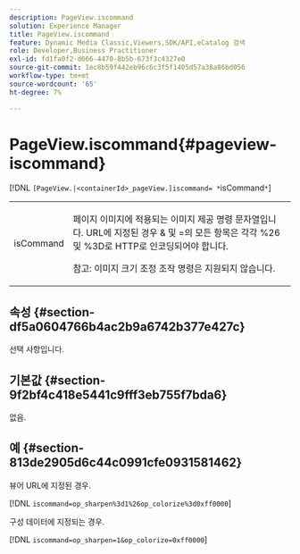 ```yaml
---
description: PageView.iscommand
solution: Experience Manager
title: PageView.iscommand
feature: Dynamic Media Classic,Viewers,SDK/API,eCatalog 검색
role: Developer,Business Practitioner
exl-id: fd1fa0f2-d666-4470-8b5b-673f3c4327e0
source-git-commit: 1ec8b59f442eb96c6c3f5f1405d57a38a86bd056
workflow-type: tm+mt
source-wordcount: '65'
ht-degree: 7%

---
```


# PageView.iscommand{#pageview-iscommand}

[!DNL `[PageView.|<containerId>_pageView.]iscommand= *`isCommand`*`]

<table id="table_9E7BB12BF371419F88DD4D24EF04632C"> 
 <tbody> 
  <tr> 
   <td colname="col1"> <p> <span class="codeph"><span class="varname"> isCommand</span></span> </p> </td> 
   <td colname="col2"> <p> 페이지 이미지에 적용되는 이미지 제공 명령 문자열입니다. URL에 지정된 경우 <span class="codeph"> &amp;</span> 및 <span class="codeph"> =</span>의 모든 항목은 각각 <span class="codeph"> %26</span> 및 <span class="codeph"> %3D</span>로 HTTP로 인코딩되어야 합니다. </p> <p> <p>참고: 이미지 크기 조정 조작 명령은 지원되지 않습니다. </p> </p> </td> 
  </tr> 
 </tbody> 
</table>

## 속성 {#section-df5a0604766b4ac2b9a6742b377e427c}

선택 사항입니다.

## 기본값 {#section-9f2bf4c418e5441c9fff3eb755f7bda6}

없음.

## 예 {#section-813de2905d6c44c0991cfe0931581462}

뷰어 URL에 지정된 경우.

[!DNL `iscommand=op_sharpen%3d1%26op_colorize%3d0xff0000`]

구성 데이터에 지정되는 경우.

[!DNL `iscommand=op_sharpen=1&op_colorize=0xff0000`]

